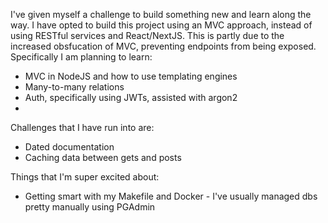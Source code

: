 I've given myself a challenge to build something new and learn along the way. I have opted to build this project using an MVC approach, instead of using RESTful services and React/NextJS. This is partly due to the increased obsfucation of MVC, preventing endpoints from being exposed. Specifically I am planning to learn:

- MVC in NodeJS and how to use templating engines
- Many-to-many relations
- Auth, specifically using JWTs, assisted with argon2
-

Challenges that I have run into are:

- Dated documentation
- Caching data between gets and posts

Things that I'm super excited about:

- Getting smart with my Makefile and Docker - I've usually managed dbs pretty manually using PGAdmin

